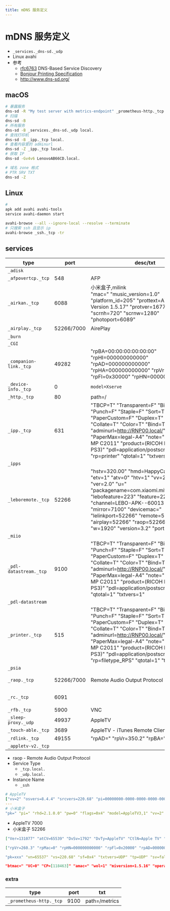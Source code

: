 ```yaml
---
title: mDNS 服务定义
---
```


# mDNS 服务定义

- `_services._dns-sd._udp`
- Linux avahi
- 参考
  - [rfc6763](https://datatracker.ietf.org/doc/html/rfc6763) DNS-Based Service Discovery
  - [Bonjour Printing Specification](https://developer.apple.com/bonjour/printing-specification/bonjourprinting-1.2.1.pdf)
  - http://www.dns-sd.org/

## macOS

```bash
# 暴露服务
dns-sd -R "My test server with metrics-endpoint" _prometheus-http._tcp. . 9000 path=/metrics
# 扫描
dns-sd -B
# 所有服务
dns-sd -B _services._dns-sd._udp local.
# 查找打印机
dns-sd -B _ipp._tcp local.
# 查看内容里的 adminurl
dns-sd -Z _ipp._tcp local.
# 获取 IP
dns-sd -Gv4v6 LenovoAB66CD.local.

# 域名 zone 格式
# PTR SRV TXT
dns-sd -Z
```

## Linux

```bash
#
apk add avahi avahi-tools
service avahi-daemon start

avahi-browse --all --ignore-local --resolve --terminate
# 只搜索 ssh 且显示 ip
avahi-browse _ssh._tcp -tr
```

## services

| type                   | port       | desc/txt                                                                                                                                                                                                                                                                                                                                 | devices          |
| ---------------------- | ---------- | ---------------------------------------------------------------------------------------------------------------------------------------------------------------------------------------------------------------------------------------------------------------------------------------------------------------------------------------- | ---------------- |
| `_adisk`               |
| `_afpovertcp._tcp`     | 548        | AFP                                                                                                                                                                                                                                                                                                                                      |
| `_airkan._tcp`         | 6088       | 小米盒子,milink<br/>"mac=" "music_version=1.0" "platform_id=205" "prottext=Airkan Protocol Version 1.5.17" "protver=16777984" "scrnh=720" "scrnw=1280" "photoport=6089"                                                                                                                                                                  |
| `_airplay._tcp`        | 52266/7000 | AirePlay                                                                                                                                                                                                                                                                                                                                 | 小米盒子         |
| `_burn`                |
| `_CGI`                 |
| `_companion-link._tcp` | 49282      | "rpBA=00:00:00:00:00:00" "rpHI=000000000000" "rpAD=000000000000" "rpHA=000000000000" "rpVr=195.2" "rpFl=0x30000" "rpHN=000000000000"                                                                                                                                                                                                     |
| `_device-info._tcp`    | 0          | `model=Xserve`                                                                                                                                                                                                                                                                                                                           |
| `_http._tcp`           | 80         | path=/                                                                                                                                                                                                                                                                                                                                   |
| `_ipp._tcp`            | 631        | "TBCP=T" "Transparent=F" "Binary=T" "Punch=F" "Staple=F" "Sort=T" "PaperCustom=F" "Duplex=T" "Copies=T" "Collate=T" "Color=T" "Bind=T" "adminurl=http://RNP00.local/" "priority=30" "PaperMax=legal-A4" "note=" "ty=RICOH MP C2011" "product=(RICOH MP C2011 PS3)" "pdl=application/postscript" "rp=printer" "qtotal=1" "txtvers=1"      |
| `_ipps`                |
| `_leboremote._tcp`     | 52266      | "hstv=320.00" "hmd=HappyCast3.2" "etv=1" "atv=0" "htv=1" "vv=2" "appInfo=0" "ver=2.0" "u=" "packagename=com.xiaomi.mitv.smartshare" "lebofeature=223" "feature=223" "channel=LEBO-APK--60013-19516" "mirror=7100" "devicemac=" "lelinkport=52266" "remote=52266" "airplay=52266" "raop=52266" "h=1080" "w=1920" "version=3.2" "port=-1"  |
| `_miio`                |
| `_pdl-datastream._tcp` | 9100       | "TBCP=T" "Transparent=F" "Binary=T" "Punch=F" "Staple=F" "Sort=T" "PaperCustom=F" "Duplex=T" "Copies=T" "Collate=T" "Color=T" "Bind=T" "adminurl=http://RNP00.local/" "priority=10" "PaperMax=legal-A4" "note=" "ty=RICOH MP C2011" "product=(RICOH MP C2011 PS3)" "pdl=application/postscript" "qtotal=1" "txtvers=1"                   |
| `_pdl-datastream`      |
| `_printer._tcp`        | 515        | "TBCP=T" "Transparent=F" "Binary=T" "Punch=F" "Staple=F" "Sort=T" "PaperCustom=F" "Duplex=T" "Copies=T" "Collate=T" "Color=T" "Bind=T" "adminurl=http://RNP00.local/" "priority=20" "PaperMax=legal-A4" "note=" "ty=RICOH MP C2011" "product=(RICOH MP C2011 PS3)" "pdl=application/postscript" "rp=filetype_RPS" "qtotal=1" "txtvers=1" |
| `_psia`                |
| `_raop._tcp`           | 52266/7000 | Remote Audio Output Protocol                                                                                                                                                                                                                                                                                                             | 小米盒子,AppleTV |
| `_rc._tcp`             | 6091       |                                                                                                                                                                                                                                                                                                                                          | 小米盒子,milink  |
| `_rfb._tcp`            | 5900       | VNC                                                                                                                                                                                                                                                                                                                                      |
| `_sleep-proxy._udp`    | 49937      | AppleTV                                                                                                                                                                                                                                                                                                                                  |
| `_touch-able._tcp`     | 3689       | AppleTV - iTunes Remote Client                                                                                                                                                                                                                                                                                                           |
| `_rdlink._tcp`         | 49155      | "rpAD=" "rpVr=350.2" "rpBA="                                                                                                                                                                                                                                                                                                             |
| `_appletv-v2._tcp`     |

- raop - Remote Audio Output Protocol
- Service Type
  - `_tcp.local.`
  - `_udp.local.`
- Instance Name
  - `_ssh`

```yaml title="_airplay._tcp"
# AppleTV
["vv=2" "osvers=8.4.4" "srcvers=220.68" "pi=00000000-0000-0000-0000-000000000000" "pk=0000" "model=AppleTV3,1" "flags=0x44" "features=0x5A7FFFF7,0xE" "deviceid=00:00:00:00:00:00"]
---
# 小米盒子
"pk=" "pi=" "rhd=2.1.0.0" "pw=0" "flags=0x4" "model=AppleTV3,1" "vv=2" "srcvers=220.68" "features=0x5A7FFFF7,0x1E" "deviceid="
```

- AppleTV 7000
- 小米盒子 52266

```json title="_sleep-proxy._udp"
["Ver=131077" "atCV=65539" "DvSv=1792" "DvTy=AppleTV" "CtlN=Apple TV" "DbId=0000000000000000" "atSV=65541" "txtvers=1"]
```

```json title="_companion-link._tcp"
["rpVr=260.3" "rpMac=0" "rpHN=000000000000" "rpFl=0x20000" "rpAD=000000000000" "rpBA=00:00:00:00:00:00"]
```

```yaml title="_raop._tcp"
"pk=xxx" "vn=65537" "vs=220.68" "sf=0x4" "txtvers=UDP" "tp=UDP" "sv=false" "ss=16" "sr=44100" "pw=false" "rhd=3.0.0.0" "md=0,1,2" "am=AppleTV3,1" "ft=0x5A7FFFF7,0x1E" "vv=2" "et=0,3,5" "da=true" "cn=1,2,3" "ch=2"
```

```json title="_rc._tcp"
"btmac=" "VC=0" "CP=[118463]" "amac=" "wol=1" "miversion=1.5.16" "operator=0" "apmac=" "rid=-1" "photoport=6089" "serverport=6088" "mac=" "server_address=media.v2.t001.ottcn.com" "scrnh=720" "scrnw=1280" "platform_id=205" "prottext=RC Ver 1.0.1.38" "protver=16777510"
```

### extra

| type                    | port | txt           |
| ----------------------- | ---- | ------------- |
| `_prometheus-http._tcp` | 9100 | path=/metrics |

